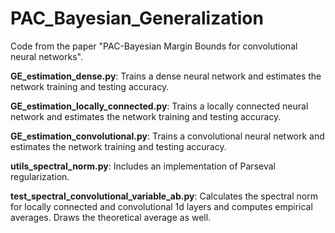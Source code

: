 # PAC_Bayesian_Generalization
Code from the paper "PAC-Bayesian Margin Bounds for convolutional neural networks".

<B>GE_estimation_dense.py</B>: Trains a dense neural network and estimates the network training and testing accuracy.

<B>GE_estimation_locally_connected.py</B>: Trains a locally connected neural network and estimates the network training and testing accuracy.

<B>GE_estimation_convolutional.py</B>: Trains a convolutional neural network and estimates the network training and testing accuracy.

<B>utils_spectral_norm.py</B>: Includes an implementation of Parseval regularization.

<B>test_spectral_convolutional_variable_ab.py</B>: Calculates the spectral norm for locally connected and convolutional 1d layers and computes empirical averages. Draws the theoretical average as well.
